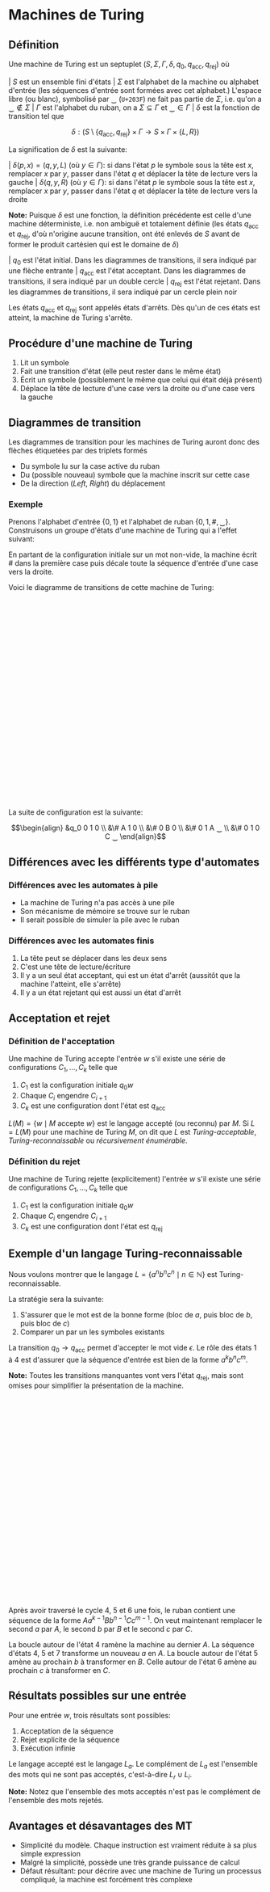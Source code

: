 # Machines de Turing

## Définition

Une machine de Turing est un septuplet $(S, \Sigma, \Gamma, \delta, q_0, q_{\mathrm{acc}}, q_{\mathrm{rej}})$ où

| $S$ est un ensemble fini d'états
| $\Sigma$ est l'alphabet de la machine ou alphabet d'entrée (les séquences d'entrée sont formées avec cet alphabet.) L'espace libre (ou blanc), symbolisé par $‿$ (`U+203F`) ne fait pas partie de $\Sigma$, i.e. qu'on a $‿ \not\in \Sigma$
| $\Gamma$ est l'alphabet du ruban, on a $\Sigma \subseteq \Gamma$ et $‿ \in \Gamma$
| $\delta$ est la fonction de transition tel que

$$\delta : (S \setminus \left\{q_{\mathrm{acc}}, q_{\mathrm{rej}}\right\} \times \Gamma \rightarrow S \times \Gamma \times \left\{L, R\right\})$$

La signification de $\delta$ est la suivante:

| $\delta \left(p, x\right) = \left(q, y, L\right)$ (où $y \in \Gamma$): si dans l'état $p$ le symbole sous la tête est $x$, remplacer $x$ par $y$, passer dans l'état $q$ et déplacer la tête de lecture vers la gauche
| $\delta \left(q, y, R\right)$ (où $y \in \Gamma$): si dans l'état $p$ le symbole sous la tête est $x$, remplacer $x$ par $y$, passer dans l'état $q$ et déplacer la tête de lecture vers la droite

**Note:** Puisque $\delta$ est une fonction, la définition précédente est celle d'une machine déterministe, i.e. non ambiguë et totalement définie (les états $q_{\mathrm{acc}}$ et $q_{\mathrm{rej}}$, d'où n'origine aucune transition, ont été enlevés de $S$ avant de former le produit cartésien qui est le domaine de $\delta$)

| $q_0$ est l'état initial. Dans les diagrammes de transitions, il sera indiqué par une flèche entrante
| $q_{\mathrm{acc}}$ est l'état acceptant. Dans les diagrammes de transitions, il sera indiqué par un double cercle
| $q_{\mathrm{rej}}$ est l'état rejetant. Dans les diagrammes de transitions, il sera indiqué par un cercle plein noir

Les états $q_{\mathrm{acc}}$ et $q_{\mathrm{rej}}$ sont appelés états d'arrêts. Dès qu'un de ces états est atteint, la machine de Turing s'arrête.

## Procédure d'une machine de Turing

1. Lit un symbole
2. Fait une transition d'état (elle peut rester dans le même état)
3. Écrit un symbole (possiblement le même que celui qui était déjà présent)
4. Déplace la tête de lecture d'une case vers la droite ou d'une case vers la gauche

## Diagrammes de transition

Les diagrammes de transition pour les machines de Turing auront donc des flèches étiquetées par des triplets formés

- Du symbole lu sur la case active du ruban
- Du (possible nouveau) symbole que la machine inscrit sur cette case
- De la direction (*Left*, *Right*) du déplacement

### Exemple

Prenons l'alphabet d'entrée $\left\{0, 1\right\}$ et l'alphabet de ruban $\left\{0, 1, \#, ‿\right\}$. Construisons un groupe d'états d'une machine de Turing qui a l'effet suivant:

En partant de la configuration initiale sur un mot non-vide, la machine écrit $\#$ dans la première case puis décale toute la séquence d'entrée d'une case vers la droite.

Voici le diagramme de transitions de cette machine de Turing:

<div id='exemple-1-turing-machine' style="height: 400px"></div>

<script type="text/javascript">
    (function () {
        const data = {
            "nodes": [
                {
                    "id": "q0",
                    "label": "q₀",
                    "x": 0,
                    "y": 0,
                    "size": 5
                },
                {
                    "id": "A",
                    "label": "A",
                    "x": 0.5,
                    "y": 0.5,
                    "size": 5
                },
                {
                    "id": "B",
                    "label": "B",
                    "x": 0.5,
                    "y": -0.5,
                    "size": 5
                },
                {
                    "id": "C",
                    "label": "C",
                    "x": 1,
                    "y": 0,
                    "size": 5
                }
            ],
            "edges": [
                {
                    "id": "edge-q0A",
                    "label": "0; #, R",
                    "source": "q0",
                    "target": "A",
                    "size": 4,
                    "type": "arrow"
                },
                {
                    "id": "edge-AA",
                    "label": "0; 0, R",
                    "source": "A",
                    "target": "A",
                    "size": 4,
                    "type": "curvedArrow"
                },
                {
                    "id": "edge-q0B",
                    "label": "1; #, R",
                    "source": "q0",
                    "target": "B",
                    "size": 4,
                    "type": "arrow"
                },
                {
                    "id": "edge-BB",
                    "label": "1; 1, R",
                    "source": "B",
                    "target": "B",
                    "size": 4,
                    "type": "curvedArrow"
                },
                {
                    "id": "edge-AB",
                    "label": "1; 0, R",
                    "source": "A",
                    "target": "B",
                    "size": 4,
                    "type": "curvedArrow"
                },
                {
                    "id": "edge-BA",
                    "label": "0; 1, R",
                    "source": "B",
                    "target": "A",
                    "size": 4,
                    "type": "curvedArrow"
                },
                {
                    "id": "edge-AC",
                    "label": "‿; 0, R",
                    "source": "A",
                    "target": "C",
                    "size": 4,
                    "type": "arrow"
                },
                {
                    "id": "edge-BC",
                    "label": "‿; 1, R",
                    "source": "B",
                    "target": "C",
                    "size": 4,
                    "type": "arrow"
                }
            ]
        };

        const exemple1AnfEpsilon = new sigma({
            graph: data,
            renderer: {
                container: 'exemple-1-turing-machine',
                type: "canvas"
            },
            settings: {
                defaultNodeColor: '#ec5148'
            }
        });
    })();
</script>

La suite de configuration est la suivante:

$$\begin{align}
    &q_0 0  1 0     \\
    &\#  A  1 0     \\
    &\#  0  B 0     \\
    &\#  0  1 A ‿   \\
    &\#  0  1 0 C ‿ 
\end{align}$$

## Différences avec les différents type d'automates

### Différences avec les automates à pile

- La machine de Turing n'a pas accès à une pile
- Son mécanisme de mémoire se trouve sur le ruban
- Il serait possible de simuler la pile avec le ruban

### Différences avec les automates finis

1. La tête peut se déplacer dans les deux sens
2. C'est une tête de lecture/écriture
3. Il y a un seul état acceptant, qui est un état d'arrêt (aussitôt que la machine l'atteint, elle s'arrête)
4. Il y a un état rejetant qui est aussi un état d'arrêt

## Acceptation et rejet

### Définition de l'acceptation

Une machine de Turing accepte l'entrée $w$ s'il existe une série de configurations $C_1, \dots, C_k$ telle que

1. $C_1$ est la configuration initiale $q_0w$
2. Chaque $C_i$ engendre $C_{i + 1}$
3. $C_k$ est une configuration dont l'état est $q_{\mathrm{acc}}$

$L\left(M\right) = \left\{w \mid M \text{ accepte } w \right\}$ est le langage accepté (ou reconnu) par $M$. Si $L = L\left(M\right)$ pour une machine de Turing $M$, on dit que $L$ est *Turing-acceptable*, *Turing-reconnaissable* ou *récursivement énumérable*.

### Définition du rejet

Une machine de Turing rejette (explicitement) l'entrée $w$ s'il existe une série de configurations $C_1, \dots, C_k$ telle que

1. $C_1$ est la configuration initiale $q_0w$
2. Chaque $C_i$ engendre $C_{i + 1}$
3. $C_k$ est une configuration dont l'état est $q_{\mathrm{rej}}$

## Exemple d'un langage Turing-reconnaissable

Nous voulons montrer que le langage $L = \left\{a^nb^nc^n \mid n \in \mathbb{N}\right\}$ est Turing-reconnaissable. 

La stratégie sera la suivante: 

1. S'assurer que le mot est de la bonne forme (bloc de $a$, puis bloc de $b$, puis bloc de $c$)
2. Comparer un par un les symboles existants

La transition $q_0 \rightarrow q_{\mathrm{acc}}$ permet d'accepter le mot vide $\epsilon$.
Le rôle des états 1 à 4 est d'assurer que la séquence d'entrée est bien de la forme $a^kb^nc^m$.

**Note:** Toutes les transitions manquantes vont vers l'état $q_{\mathrm{rej}}$, mais sont omises pour simplifier la présentation de la machine.

<div id='exemple-2-2-turing-machine' style="height: 400px"></div>

<script type="text/javascript">
    (function () {
        const data = {
            "nodes": [
                {
                    "id": "q0",
                    "label": "q₀",
                    "x": 0,
                    "y": 0,
                    "size": 5
                },
                {
                    "id": "1",
                    "label": "1",
                    "x": 0.5,
                    "y": 0,
                    "size": 5
                },
                {
                    "id": "2",
                    "label": "2",
                    "x": 1,
                    "y": 0,
                    "size": 5
                },
                {
                    "id": "3",
                    "label": "3",
                    "x": 1.5,
                    "y": 0,
                    "size": 5
                },
                {
                    "id": "4",
                    "label": "4",
                    "x": 1.5,
                    "y": -0.5,
                    "size": 5
                },
                {
                    "id": "5",
                    "label": "5",
                    "x": 1,
                    "y": -0.5,
                    "size": 5
                },
                {
                    "id": "6",
                    "label": "6",
                    "x": 0.5,
                    "y": -0.5,
                    "size": 5
                },
                {
                    "id": "7",
                    "label": "7",
                    "x": 1.25,
                    "y": -1,
                    "size": 5
                },
                {
                    "id": "8",
                    "label": "8",
                    "x": 1.25,
                    "y": -1.5,
                    "size": 5
                },
                {
                    "id": "9",
                    "label": "9",
                    "x": 0.75,
                    "y": -1.5,
                    "size": 5
                },
                {
                    "id": "qacc",
                    "label": "qₐ (état acceptant)",
                    "x": 0,
                    "y": -1.5,
                    "size": 5
                },
            ],
            "edges": [
                {
                    "id": "edge-q01",
                    "label": "a; $, R",
                    "source": "q0",
                    "target": "1",
                    "size": 4,
                    "type": "arrow"
                },
                {
                    "id": "edge-11",
                    "label": "a; a, R",
                    "source": "1",
                    "target": "1",
                    "size": 4,
                    "type": "curvedArrow"
                },
                {
                    "id": "edge-12",
                    "label": "b; b, R",
                    "source": "1",
                    "target": "2",
                    "size": 4,
                    "type": "arrow"
                },
                {
                    "id": "edge-22",
                    "label": "b; b, R",
                    "source": "2",
                    "target": "2",
                    "size": 4,
                    "type": "curvedArrow"
                },
                {
                    "id": "edge-23",
                    "label": "c; c, R",
                    "source": "2",
                    "target": "3",
                    "size": 4,
                    "type": "arrow"
                },
                {
                    "id": "edge-33",
                    "label": "c; c, R",
                    "source": "3",
                    "target": "3",
                    "size": 4,
                    "type": "curvedArrow"
                },
                {
                    "id": "edge-34",
                    "label": "‿; ‿, L",
                    "source": "3",
                    "target": "4",
                    "size": 4,
                    "type": "arrow"
                },
                {
                    "id": "edge-44",
                    "label": "a; a, L ⋁ b; b, L ⋁ c; c, L ⋁ B; B, L ⋁ C; C, L",
                    "source": "4",
                    "target": "4",
                    "size": 4,
                    "type": "curvedArrow"
                },
                {
                    "id": "edge-47",
                    "label": "A; A, R",
                    "source": "4",
                    "target": "7",
                    "size": 4,
                    "type": "arrow"
                },
                {
                    "id": "edge-75",
                    "label": "a; A, R",
                    "source": "7",
                    "target": "5",
                    "size": 4,
                    "type": "arrow"
                },
                {
                    "id": "edge-78",
                    "label": "B; B, R",
                    "source": "7",
                    "target": "8",
                    "size": 4,
                    "type": "arrow"
                },
                {
                    "id": "edge-88",
                    "label": "B; B, R",
                    "source": "8",
                    "target": "8",
                    "size": 4,
                    "type": "curvedArrow"
                },
                {
                    "id": "edge-89",
                    "label": "C; C, R",
                    "source": "8",
                    "target": "9",
                    "size": 4,
                    "type": "arrow"
                },
                {
                    "id": "edge-99",
                    "label": "C; C, R",
                    "source": "9",
                    "target": "9",
                    "size": 4,
                    "type": "curvedArrow"
                },
                {
                    "id": "edge-9qacc",
                    "label": "‿; ‿, R",
                    "source": "9",
                    "target": "qacc",
                    "size": 4,
                    "type": "arrow"
                },
                {
                    "id": "edge-q0qacc",
                    "label": "‿; ‿, R",
                    "source": "q0",
                    "target": "qacc",
                    "size": 4,
                    "type": "arrow"
                },
                {
                    "id": "edge-45",
                    "label": "$; A, R",
                    "source": "4",
                    "target": "5",
                    "size": 4,
                    "type": "arrow"
                },
                {
                    "id": "edge-55",
                    "label": "a; a, R ⋁ B; B, R",
                    "source": "5",
                    "target": "5",
                    "size": 4,
                    "type": "curvedArrow"
                },
                {
                    "id": "edge-56",
                    "label": "b; B, R",
                    "source": "5",
                    "target": "6",
                    "size": 4,
                    "type": "arrow"
                },
                {
                    "id": "edge-66",
                    "label": "b; b, R ⋁ C; C, R",
                    "source": "6",
                    "target": "6",
                    "size": 4,
                    "type": "curvedArrow"
                },
                {
                    "id": "edge-64",
                    "label": "c; C, L",
                    "source": "6",
                    "target": "4",
                    "size": 4,
                    "type": "curvedArrow"
                },
            ]
        };

        const exemple1AnfEpsilon = new sigma({
            graph: data,
            renderer: {
                container: 'exemple-2-2-turing-machine',
                type: "canvas"
            },
            settings: {
                defaultNodeColor: '#ec5148'
            }
        });
    })();
</script>

Après avoir traversé le cycle 4, 5 et 6 une fois, le ruban contient une séquence de la forme $Aa^{k - 1}Bb^{n - 1}Cc^{m - 1}$. On veut maintenant remplacer le second $a$ par $A$, le second $b$ par $B$ et le second $c$ par $C$.

La boucle autour de l'état 4 ramène la machine au dernier $A$. La séquence d'états 4, 5 et 7 transforme un nouveau $a$ en $A$. La boucle autour de l'état 5 amène au prochain $b$ à transformer en $B$. Celle autour de l'état 6 amène au prochain $c$ à transformer en $C$.

## Résultats possibles sur une entrée

Pour une entrée $w$, trois résultats sont possibles:

1. Acceptation de la séquence
2. Rejet explicite de la séquence
3. Exécution infinie

Le langage accepté est le langage $L_a$. Le complément de $L_a$ est l'ensemble des mots qui ne sont pas acceptés, c'est-à-dire $L_r \cup L_i$.

**Note:** Notez que l'ensemble des mots acceptés n'est pas le complément de l'ensemble des mots rejetés.

## Avantages et désavantages des MT

- Simplicité du modèle. Chaque instruction est vraiment réduite à sa plus simple expression
- Malgré la simplicité, possède une très grande puissance de calcul
- Défaut résultant: pour décrire avec une machine de Turing un processus compliqué, la machine est forcément très complexe
